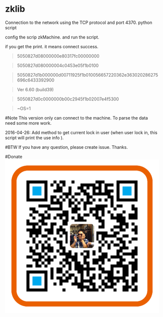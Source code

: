 # zklib
Connection to the network using the TCP protocol and port 4370.
python script




config the scrip zkMachine. 
and run the script.

if you get the print. it means connect success.

>5050827d08000000e80317fc00000000

>5050827d080000004c0453e05f1b0100

>5050827d1b000000d00711925f1b010056657220362e363020286275696c6433392900

>Ver 6.60 (build39)

>5050827d0c0000000b00c2945f1b02007e4f5300

>~OS=1



#Note
This version only can connect to the machine. To parse the data need some more work.

2016-04-26: Add method to get current lock in user (when user lock in, this script will print the use info ).


#BTW
If you have any question, please create issue. Thanks.


#Donate
![image](https://github.com/Codefans-fan/zklib/blob/master/donate.png)

